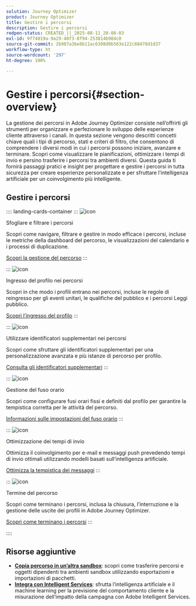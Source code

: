```yaml
---
solution: Journey Optimizer
product: Journey Optimizer
title: Gestire i percorsi
description: Gestire i percorsi
redpen-status: CREATED_||_2025-08-11_20-08-03
exl-id: 9f74019a-9a29-40f3-8f94-253814b984c0
source-git-commit: 2b907a3be8b11ac6308d0b563e122c88478d1d37
workflow-type: ht
source-wordcount: '297'
ht-degree: 100%

---
```


# Gestire i percorsi{#section-overview}

La gestione dei percorsi in Adobe Journey Optimizer consiste nell’offrirti gli strumenti per organizzare e perfezionare lo sviluppo delle esperienze cliente attraverso i canali. In questa sezione vengono descritti concetti chiave quali i tipi di percorso, stati e criteri di filtro, che consentono di comprendere i diversi modi in cui i percorsi possono iniziare, avanzare e terminare. Scopri come visualizzare le pianificazioni, ottimizzare i tempi di invio e persino trasferire i percorsi tra ambienti diversi. Questa guida ti fornirà passaggi pratici e insight per progettare e gestire i percorsi in tutta sicurezza per creare esperienze personalizzate e per sfruttare l’intelligenza artificiale per un coinvolgimento più intelligente.

## Gestire i percorsi

:::: landing-cards-container
:::
![icon](https://cdn.experienceleague.adobe.com/icons/list-check.svg)

Sfogliare e filtrare i percorsi

Scopri come navigare, filtrare e gestire in modo efficace i percorsi, incluse le metriche della dashboard del percorso, le visualizzazioni del calendario e i processi di duplicazione.

[Scopri la gestione del percorso](../using/building-journeys/journey-ui.md)
:::

:::
![icon](https://cdn.experienceleague.adobe.com/icons/circle-play.svg)

Ingresso del profilo nei percorsi

Scopri in che modo i profili entrano nei percorsi, incluse le regole di reingresso per gli eventi unitari, le qualifiche del pubblico e i percorsi Leggi pubblico.

[Scopri l’ingresso del profilo](../using/building-journeys/entry-management.md)
:::

:::
![icon](https://cdn.experienceleague.adobe.com/icons/bullseye.svg)

Utilizzare identificatori supplementari nei percorsi

Scopri come sfruttare gli identificatori supplementari per una personalizzazione avanzata e più istanze di percorso per profilo.

[Consulta gli identificatori supplementari](../using/building-journeys/supplemental-identifier.md)
:::

:::
![icon](https://cdn.experienceleague.adobe.com/icons/gear.svg)

Gestione del fuso orario

Scopri come configurare fusi orari fissi e definiti dal profilo per garantire la tempistica corretta per le attività del percorso.

[Informazioni sulle impostazioni del fuso orario](../using/building-journeys/timezone-management.md)
:::

:::
![icon](https://cdn.experienceleague.adobe.com/icons/chart-line.svg)

Ottimizzazione dei tempi di invio

Ottimizza il coinvolgimento per e-mail e messaggi push prevedendo tempi di invio ottimali utilizzando modelli basati sull’intelligenza artificiale.

[Ottimizza la tempistica dei messaggi](../using/building-journeys/send-time-optimization.md)
:::

:::
![icon](https://cdn.experienceleague.adobe.com/icons/circle-play.svg)

Termine del percorso

Scopri come terminano i percorsi, inclusa la chiusura, l’interruzione e la gestione delle uscite dei profili in Adobe Journey Optimizer.

[Scopri come terminano i percorsi](../using/building-journeys/end-journey.md)
:::

::::


## Risorse aggiuntive

- **[Copia percorso in un’altra sandbox](../using/building-journeys/copy-to-sandbox.md)**: scopri come trasferire percorsi e oggetti dipendenti tra ambienti sandbox utilizzando esportazioni e importazioni di pacchetti.
- **[Integra con Intelligent Services](../using/building-journeys/ai-services-overview.md)**: sfrutta l’intelligenza artificiale e il machine learning per la previsione del comportamento cliente e la misurazione dell’impatto della campagna con Adobe Intelligent Services.
